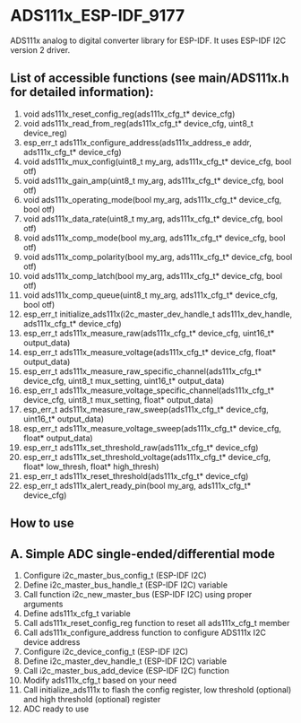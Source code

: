 # ADS111x_ESP-IDF_9177

ADS111x analog to digital converter library for ESP-IDF. It uses ESP-IDF I2C version 2 driver.

## List of accessible functions (see main/ADS111x.h for detailed information):
1. void ads111x_reset_config_reg(ads111x_cfg_t* device_cfg)
2. void ads111x_read_from_reg(ads111x_cfg_t* device_cfg, uint8_t device_reg)
3. esp_err_t ads111x_configure_address(ads111x_address_e addr, ads111x_cfg_t* device_cfg)
4. void ads111x_mux_config(uint8_t my_arg, ads111x_cfg_t* device_cfg, bool otf)
5. void ads111x_gain_amp(uint8_t my_arg, ads111x_cfg_t* device_cfg, bool otf)
6. void ads111x_operating_mode(bool my_arg, ads111x_cfg_t* device_cfg, bool otf)
7. void ads111x_data_rate(uint8_t my_arg, ads111x_cfg_t* device_cfg, bool otf)
8. void ads111x_comp_mode(bool my_arg, ads111x_cfg_t* device_cfg, bool otf)
9. void ads111x_comp_polarity(bool my_arg, ads111x_cfg_t* device_cfg, bool otf)
10. void ads111x_comp_latch(bool my_arg, ads111x_cfg_t* device_cfg, bool otf)
11. void ads111x_comp_queue(uint8_t my_arg, ads111x_cfg_t* device_cfg, bool otf)
12. esp_err_t initialize_ads111x(i2c_master_dev_handle_t ads111x_dev_handle, ads111x_cfg_t* device_cfg)
13. esp_err_t ads111x_measure_raw(ads111x_cfg_t* device_cfg, uint16_t* output_data)
14. esp_err_t ads111x_measure_voltage(ads111x_cfg_t* device_cfg, float* output_data)
15. esp_err_t ads111x_measure_raw_specific_channel(ads111x_cfg_t* device_cfg, uint8_t mux_setting, uint16_t* output_data)
16. esp_err_t ads111x_measure_voltage_specific_channel(ads111x_cfg_t* device_cfg, uint8_t mux_setting, float* output_data)
17. esp_err_t ads111x_measure_raw_sweep(ads111x_cfg_t* device_cfg, uint16_t* output_data)
18. esp_err_t ads111x_measure_voltage_sweep(ads111x_cfg_t* device_cfg, float* output_data)
19. esp_err_t ads111x_set_threshold_raw(ads111x_cfg_t* device_cfg)
20. esp_err_t ads111x_set_threshold_voltage(ads111x_cfg_t* device_cfg, float* low_thresh, float* high_thresh)
21. esp_err_t ads111x_reset_threshold(ads111x_cfg_t* device_cfg)
22. esp_err_t ads111x_alert_ready_pin(bool my_arg, ads111x_cfg_t* device_cfg)

## How to use
## A. Simple ADC single-ended/differential mode
1. Configure i2c_master_bus_config_t (ESP-IDF I2C)
2. Define i2c_master_bus_handle_t (ESP-IDF I2C) variable
3. Call function i2c_new_master_bus (ESP-IDF I2C) using proper arguments
4. Define ads111x_cfg_t variable
5. Call ads111x_reset_config_reg function to reset all ads111x_cfg_t member
6. Call ads111x_configure_address function to configure ADS111x I2C device address
7. Configure i2c_device_config_t (ESP-IDF I2C)
8. Define i2c_master_dev_handle_t (ESP-IDF I2C) variable
9. Call i2c_master_bus_add_device (ESP-IDF I2C) function
10. Modify ads111x_cfg_t based on your need
11. Call initialize_ads111x to flash the config register, low threshold (optional) and high threshold (optional) register
12. ADC ready to use


